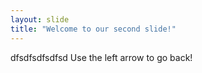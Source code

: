 ```yaml
---
layout: slide
title: "Welcome to our second slide!"
---
```

dfsdfsdfsdfsd
Use the left arrow to go back!
